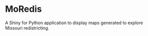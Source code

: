 # MoRedis
 A Shiny for Python application to display maps generated to explore Missouri redistricting.
